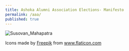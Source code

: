 ```yaml
---
title: Ashoka Alumni Association Elections- Manifesto
permalink: /aaa/
published: true
---
```


![Susovan_Mahapatra]({{site.baseurl}}/images/AAA_Susovan_Manifesto.png)

<div>Icons made by <a href="https://www.flaticon.com/authors/freepik" title="Freepik">Freepik</a> from <a href="https://www.flaticon.com/" title="Flaticon">www.flaticon.com</a></div>
